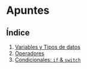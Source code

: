 # Apuntes

## Índice

1. [Variables y Tipos de datos](./001-Variables-y-Tipos.md)
2. [Operadores](./002-Operadores.md)
3. [Condicionales: `if` & `switch`](./003-Condicionales.md)